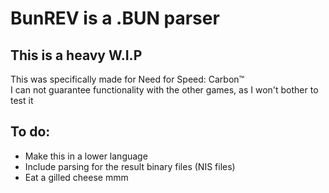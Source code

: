# BunREV is a .BUN parser
**This is a heavy W.I.P**
----------------------------------
This was specifically made for Need for Speed: Carbon™\
I can not guarantee functionality with the other games, as I won't bother to test it

## To do:
- Make this in a lower language
- Include parsing for the result binary files (NIS files)
- Eat a gilled cheese mmm

